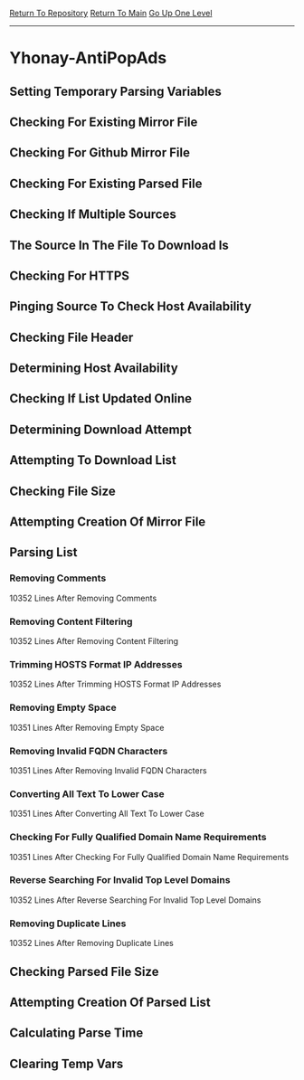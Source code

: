 [Return To Repository](https://github.com/deathbybandaid/piholeparser/)
[Return To Main](https://github.com/deathbybandaid/piholeparser/blob/master/RecentRunLogs/Mainlog.md)
[Go Up One Level](https://github.com/deathbybandaid/piholeparser/blob/master/RecentRunLogs/TopLevelScripts/30-Processing-External-Blacklists.md)
____________________________________
# Yhonay-AntiPopAds
## Setting Temporary Parsing Variables
## Checking For Existing Mirror File
## Checking For Github Mirror File
## Checking For Existing Parsed File
## Checking If Multiple Sources
## The Source In The File To Download Is
## Checking For HTTPS
## Pinging Source To Check Host Availability
## Checking File Header
## Determining Host Availability
## Checking If List Updated Online
## Determining Download Attempt
## Attempting To Download List
## Checking File Size
## Attempting Creation Of Mirror File
## Parsing List
### Removing Comments
10352 Lines After Removing Comments
### Removing Content Filtering
10352 Lines After Removing Content Filtering
### Trimming HOSTS Format IP Addresses
10352 Lines After Trimming HOSTS Format IP Addresses
### Removing Empty Space
10351 Lines After Removing Empty Space
### Removing Invalid FQDN Characters
10351 Lines After Removing Invalid FQDN Characters
### Converting All Text To Lower Case
10351 Lines After Converting All Text To Lower Case
### Checking For Fully Qualified Domain Name Requirements
10351 Lines After Checking For Fully Qualified Domain Name Requirements
### Reverse Searching For Invalid Top Level Domains
10352 Lines After Reverse Searching For Invalid Top Level Domains
### Removing Duplicate Lines
10352 Lines After Removing Duplicate Lines
## Checking Parsed File Size
## Attempting Creation Of Parsed List
## Calculating Parse Time
## Clearing Temp Vars
